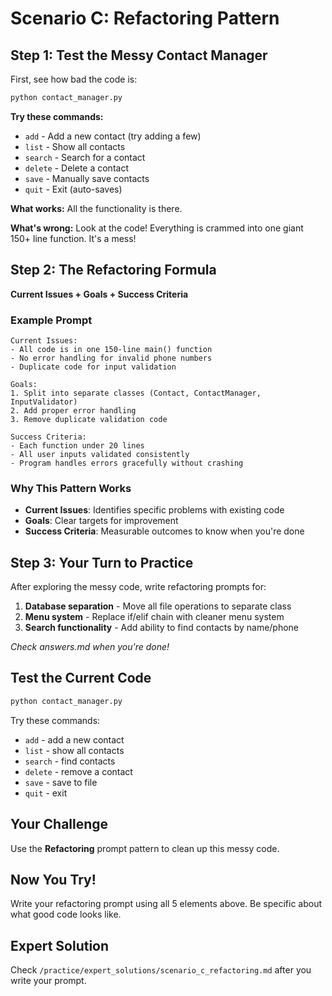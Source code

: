 # Scenario C: Refactoring Pattern

## Step 1: Test the Messy Contact Manager

First, see how bad the code is:

```bash
python contact_manager.py
```

**Try these commands:**
- `add` - Add a new contact (try adding a few)
- `list` - Show all contacts
- `search` - Search for a contact
- `delete` - Delete a contact
- `save` - Manually save contacts
- `quit` - Exit (auto-saves)

**What works:** All the functionality is there.

**What's wrong:** Look at the code! Everything is crammed into one giant 150+ line function. It's a mess!

## Step 2: The Refactoring Formula
**Current Issues + Goals + Success Criteria**

### Example Prompt
```
Current Issues:
- All code is in one 150-line main() function
- No error handling for invalid phone numbers
- Duplicate code for input validation

Goals:
1. Split into separate classes (Contact, ContactManager, InputValidator)
2. Add proper error handling
3. Remove duplicate validation code

Success Criteria:
- Each function under 20 lines
- All user inputs validated consistently
- Program handles errors gracefully without crashing
```

### Why This Pattern Works
- **Current Issues**: Identifies specific problems with existing code
- **Goals**: Clear targets for improvement
- **Success Criteria**: Measurable outcomes to know when you're done

## Step 3: Your Turn to Practice

After exploring the messy code, write refactoring prompts for:

1. **Database separation** - Move all file operations to separate class
2. **Menu system** - Replace if/elif chain with cleaner menu system
3. **Search functionality** - Add ability to find contacts by name/phone

*Check answers.md when you're done!*

## Test the Current Code
```bash
python contact_manager.py
```

Try these commands:
- `add` - add a new contact
- `list` - show all contacts
- `search` - find contacts
- `delete` - remove a contact
- `save` - save to file
- `quit` - exit

## Your Challenge
Use the **Refactoring** prompt pattern to clean up this messy code.

## Now You Try!
Write your refactoring prompt using all 5 elements above. Be specific about what good code looks like.

## Expert Solution
Check `/practice/expert_solutions/scenario_c_refactoring.md` after you write your prompt. 